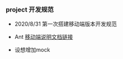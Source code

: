 <!--
 * @Author: your name
 * @Date: 2020-09-14 21:24:24
 * @LastEditTime: 2020-10-01 23:58:09
 * @LastEditors: Please set LastEditors
 * @Description: In User Settings Edit
 * @FilePath: \zz\README.md
-->
### project 开发规范 

- 2020/8/31 第一次搭建移动端版本开发规范
- Ant [移动端说明文档链接](https://mobile.ant.design)

- 设想增加mock

